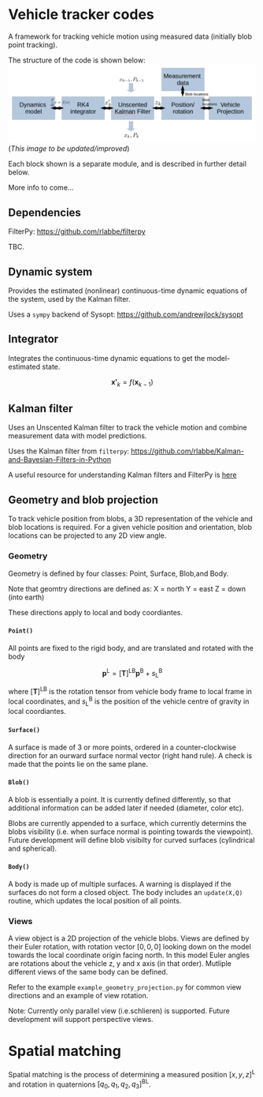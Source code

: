 # Vehicle tracker codes

A framework for tracking vehicle motion using measured data (initially blob point tracking). 

The structure of the code is shown below: 
![alt text](info/tracker_screenshot.png?raw=true "tracker_outline")
(*This image to be updated/improved*)

Each block shown is a separate module, and is described in further detail below.

More info to come...

## Dependencies 
FilterPy: https://github.com/rlabbe/filterpy


TBC.

## Dynamic system

Provides the estimated (nonlinear) continuous-time dynamic equations of the system, used by the Kalman filter. 

Uses a `sympy` backend of Sysopt:
https://github.com/andrewjlock/sysopt

## Integrator

Integrates the continuous-time dynamic equations to get the model-estimated state. 

$$ \boldsymbol{x'}_k = f( \boldsymbol{x} _{k-1} ) $$

## Kalman filter

Uses an Unscented Kalman filter to track the vehicle motion and combine measurement data with model predictions.

Uses the Kalman filter from `filterpy`:
https://github.com/rlabbe/Kalman-and-Bayesian-Filters-in-Python

A useful resource for understanding Kalman filters and FilterPy is [here](https://nbviewer.org/github/rlabbe/Kalman-and-Bayesian-Filters-in-Python/blob/master/table_of_contents.ipynb)

<!-- TODO: Add more detail -->

## Geometry and blob projection

To track vehicle position from blobs, a 3D representation of the vehicle and blob locations is required.
For a given vehicle position and orientation, blob locations can be projected to any 2D view angle.

### Geometry

Geometry is defined by four classes: Point, Surface, Blob,and Body.

Note that geomtry directions are defined as:
X = north
Y = east
Z = down (into earth)

These directions apply to local and body coordiantes.

#### `Point()`
All points are fixed to the rigid body, and are translated and rotated with the body

$$ \boldsymbol{p} ^\mathrm{L} = [\boldsymbol{T}] ^\mathrm{LB} \boldsymbol{p} ^\mathrm{B} + s ^\mathrm{B} _\mathrm{L} $$


where $[\boldsymbol{T}] ^\mathrm{LB}$ is the rotation tensor from vehicle body frame to local frame in local coordinates, and $s ^\mathrm{B} _\mathrm{L}$ is the position of the vehicle centre of gravity in local coordiantes. 

#### `Surface()`
A surface is made of 3 or more points, ordered in a counter-clockwise direction for an ourward surface normal vector (right hand rule).
A check is made that the points lie on the same plane. 

#### `Blob()` 
A blob is essentially a point.
It is currently defined differently, so that additional information can be added later if needed (diameter, color etc).

Blobs are currently appended to a surface, which currently determins the blobs visibility (i.e. when surface normal is pointing towards the viewpoint). 
Future development will define blob visibilty for curved surfaces (cylindrical and spherical). 

#### `Body()`
A body is made up of multiple surfaces.
A warning is displayed if the surfaces do not form a closed object.
The body includes an `update(X,Q)` routine, which updates the local position of all points. 

### Views
A view object is a 2D projection of the vehicle blobs.
Views are defined by their Euler rotation, with rotation vector $[0,0,0]$ looking down on the model towards the local coordinate origin facing north.
In this model Euler angles are rotations about the vehicle z, y and x axis (in that order).
Mutliple different views of the same body can be defined. 

Refer to the example `example_geometry_projection.py` for common view directions and an example of view rotation.

Note: Currently only parallel view (i.e.schlieren) is supported.
Future development will support perspective views.

# Spatial matching
Spatial matching is the process of determining a measured position $[x,y,z] ^\mathrm{L}$ and rotation in quaternions $[q_0,q_1,q_2,q_3] ^\mathrm{BL}$.



